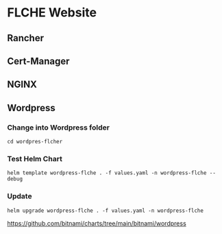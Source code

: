 # FLCHE Website

## Rancher

## Cert-Manager

## NGINX

## Wordpress

### Change into Wordpress folder
```
cd wordpres-flcher
```

### Test Helm Chart
```
helm template wordpress-flche . -f values.yaml -n wordpress-flche --debug 
```

### Update 
```
helm upgrade wordpress-flche . -f values.yaml -n wordpress-flche 
```

<https://github.com/bitnami/charts/tree/main/bitnami/wordpress>

